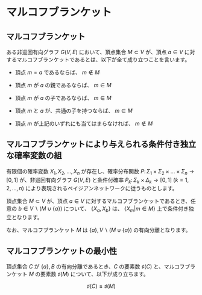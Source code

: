 # マルコフブランケット

## マルコフブランケット
ある非巡回有向グラフ $G(V, E)$ において、頂点集合 $M \subset V$ が、頂点 $a \in V$ に対するマルコフブランケットであるとは、以下が全て成り立つことを言います。

* 頂点 $m=a$ であるならば、 $m \notin M$

* 頂点 $m$ が $a$ の親であるならば、 $m \in M$

* 頂点 $m$ が $a$ の子であるならば、 $m \in M$

* 頂点 $m$ と $a$ が、共通の子を持つならば、 $m \in M$

* 頂点 $m$ が上記のいずれにも当てはまらなければ、 $m \notin M$



## マルコフブランケットにより与えられる条件付き独立な確率変数の組
有限個の確率変数 $X_{1}, X_{2}, \dots, X_{n}$ が存在し、確率分布関数 $P \colon \Sigma_{1} \times \Sigma_{2} \times \dots \times \Sigma_{n} \rightarrow [0,1]$ が、非巡回有向グラフ $G(V, E)$ と条件付確率 $P_{k} \colon \Sigma_{k} \times \Delta_{k} \rightarrow [0,1] \ (k=1, 2, \dots, n)$ により表現されるベイジアンネットワークに従うものとします。

頂点集合 $M \subset V$ が、頂点 $a \in V$ に対するマルコフブランケットであるとき、任意の $b \in V \backslash (M \cup \lbrace a \rbrace)$ について、 $\lbrace X_{a}, X_{b} \rbrace$ は、 $\lbrace X_{m} | m \in M \rbrace$ 上で条件付き独立となります。

なお、マルコフブランケット $M$ は $\lbrace a \rbrace,  V \backslash (M \cup \lbrace a \rbrace)$ の有向分離となります。

## マルコフブランケットの最小性
頂点集合 $C$ が $\lbrace a \rbrace, B$ の有向分離であるとき、$C$ の要素数 $\sharp(C)$ と、マルコフブランケット $M$ の要素数  $\sharp(M)$ について、以下が成り立ちます。

$$
\sharp(C) \geq \sharp(M)
$$